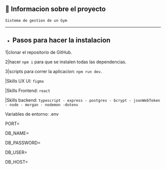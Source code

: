 



## :book: Informacion sobre el proyecto 

`Sistema de gestion de un Gym`
_____________________________________________________________________
- ## Pasos para hacer la instalacion
 
 1|clonar el repositorio de GitHub.
 
 2|hacer `npm i` para que se instalen todas las dependencias.
 
 3|scripts para correr la aplicacion: `npm run dev`.

  |Skills UX UI: `figma`

  |Skills Frontend: `react`

  |Skills backend: `typescript - express - postgres - bcrypt - jsonWebToken - node - morgan - nodemon -dotenv`

 

Variables de entorno: .env

PORT=

DB_NAME=

DB_PASSWORD=

DB_USER=

DB_HOST=


